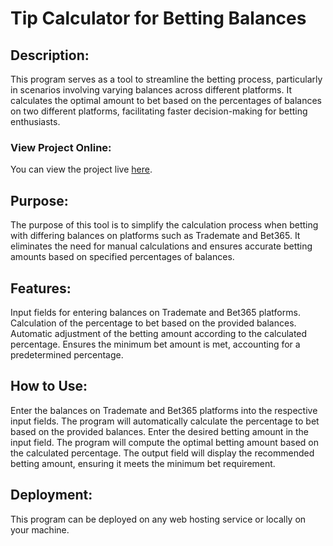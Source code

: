 # Tip Calculator for Betting Balances

## Description:

This program serves as a tool to streamline the betting process, particularly in scenarios involving varying balances across different platforms.
It calculates the optimal amount to bet based on the percentages of balances on two different platforms, facilitating faster decision-making for betting enthusiasts.

### View Project Online:

You can view the project live [here](https://vebjornfh.no).

## Purpose:

The purpose of this tool is to simplify the calculation process when betting with differing balances on platforms such as Trademate and Bet365.
It eliminates the need for manual calculations and ensures accurate betting amounts based on specified percentages of balances.

## Features:

Input fields for entering balances on Trademate and Bet365 platforms.
Calculation of the percentage to bet based on the provided balances.
Automatic adjustment of the betting amount according to the calculated percentage.
Ensures the minimum bet amount is met, accounting for a predetermined percentage.

## How to Use:

Enter the balances on Trademate and Bet365 platforms into the respective input fields.
The program will automatically calculate the percentage to bet based on the provided balances.
Enter the desired betting amount in the input field.
The program will compute the optimal betting amount based on the calculated percentage.
The output field will display the recommended betting amount, ensuring it meets the minimum bet requirement.

## Deployment:

This program can be deployed on any web hosting service or locally on your machine.
